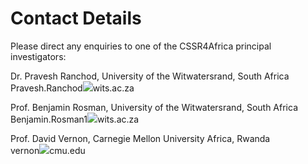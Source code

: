 # Contact Details

Please direct any enquiries to one of the CSSR4Africa principal investigators:

Dr. Pravesh Ranchod, University of the Witwatersrand, South Africa<BR>
Pravesh.Ranchod<img src="https://cssr4africa.github.io/images/ampersand12.jpg">wits.ac.za

Prof. Benjamin Rosman, University of the Witwatersrand, South Africa<BR>
Benjamin.Rosman1<img src="https://cssr4africa.github.io/images/ampersand12.jpg">wits.ac.za

Prof. David Vernon, Carnegie Mellon University Africa, Rwanda<BR>
vernon<img src="https://cssr4africa.github.io/images/ampersand12.jpg">cmu.edu